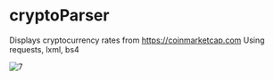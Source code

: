 # cryptoParser
 Displays cryptocurrency rates from https://coinmarketcap.com 
 Using requests, lxml, bs4

![7](https://user-images.githubusercontent.com/54048747/222354091-339fa65f-101a-4cda-9b04-20d95c27234f.JPG)
